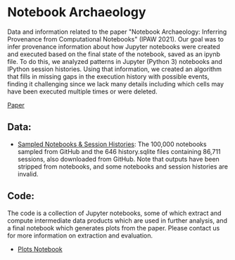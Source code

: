 # Notebook Archaeology

  Data and information related to the paper "Notebook Archaeology: Inferring Provenance from Computational Notebooks" (IPAW 2021). Our goal was to infer provenance information about how Jupyter notebooks were created and executed based on the final state of the notebook, saved as an ipynb file. To do this, we analyzed patterns in Jupyter (Python 3) notebooks and IPython session histories. Using that information, we created an algorithm that fills in missing gaps in the execution history with possible events, finding it challenging since we lack many details including which cells may have been executed multiple times or were deleted.

[Paper](https://doi.org/10.1007/978-3-030-80960-7_7)

## Data:
* [Sampled Notebooks & Session Histories](https://zenodo.org/record/5113980#.YPWoPS1h1yo): The 100,000 notebooks sampled from GitHub and the 646 history.sqlite files containing 86,711 sessions, also downloaded from GitHub. Note that outputs have been stripped from notebooks, and some notebooks and session histories are  invalid.

## Code:
The code is a collection of Jupyter notebooks, some of which extract and compute intermediate data products which are used in further analysis, and a final notebook which generates plots from the paper. Please contact us for more information on extraction and evaluation.
* [Plots Notebook](paper-plots.ipynb)
